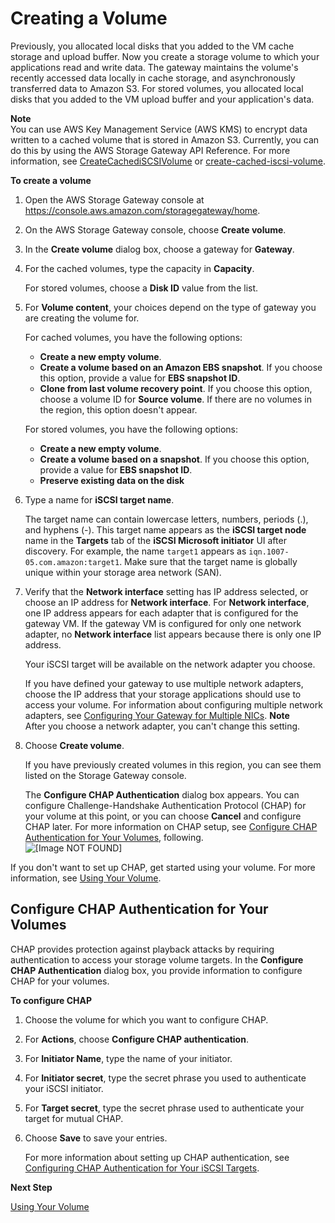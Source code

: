 # Creating a Volume<a name="GettingStartedCreateVolumes"></a>

Previously, you allocated local disks that you added to the VM cache storage and upload buffer\. Now you create a storage volume to which your applications read and write data\. The gateway maintains the volume's recently accessed data locally in cache storage, and asynchronously transferred data to Amazon S3\. For stored volumes, you allocated local disks that you added to the VM upload buffer and your application's data\.

**Note**  
You can use AWS Key Management Service \(AWS KMS\) to encrypt data written to a cached volume that is stored in Amazon S3\. Currently, you can do this by using the AWS Storage Gateway API Reference\. For more information, see [CreateCachediSCSIVolume](https://docs.aws.amazon.com/storagegateway/latest/APIReference/API_CreateCachediSCSIVolume.html) or [create\-cached\-iscsi\-volume](https://docs.aws.amazon.com/cli/latest/reference/storagegateway/create-cached-iscsi-volume.html)\.

**To create a volume**

1. Open the AWS Storage Gateway console at [https://console\.aws\.amazon\.com/storagegateway/home](https://console.aws.amazon.com/storagegateway/)\.

1. On the AWS Storage Gateway console, choose **Create volume**\.

1. In the **Create volume** dialog box, choose a gateway for **Gateway**\. 

1. For the cached volumes, type the capacity in **Capacity**\.

   For stored volumes, choose a **Disk ID** value from the list\.

1. For **Volume content**, your choices depend on the type of gateway you are creating the volume for\.

   For cached volumes, you have the following options: 
   + **Create a new empty volume**\.
   + **Create a volume based on an Amazon EBS snapshot**\. If you choose this option, provide a value for **EBS snapshot ID**\. 
   + **Clone from last volume recovery point**\. If you choose this option, choose a volume ID for **Source volume**\. If there are no volumes in the region, this option doesn't appear\.

   For stored volumes, you have the following options: 
   + **Create a new empty volume**\. 
   + **Create a volume based on a snapshot**\. If you choose this option, provide a value for **EBS snapshot ID**\.
   + **Preserve existing data on the disk**

1. Type a name for **iSCSI target name**\.

   The target name can contain lowercase letters, numbers, periods \(\.\), and hyphens \(\-\)\. This target name appears as the **iSCSI target node** name in the **Targets** tab of the **iSCSI Microsoft initiator** UI after discovery\. For example, the name `target1` appears as `iqn.1007-05.com.amazon:target1`\. Make sure that the target name is globally unique within your storage area network \(SAN\)\. 

1. Verify that the **Network interface** setting has IP address selected, or choose an IP address for **Network interface**\. For **Network interface**, one IP address appears for each adapter that is configured for the gateway VM\. If the gateway VM is configured for only one network adapter, no **Network interface** list appears because there is only one IP address\.

   Your iSCSI target will be available on the network adapter you choose\.

   If you have defined your gateway to use multiple network adapters, choose the IP address that your storage applications should use to access your volume\. For information about configuring multiple network adapters, see [Configuring Your Gateway for Multiple NICs](manage-on-premises-common.md#MaintenanceMultiNIC-common)\.
**Note**  
After you choose a network adapter, you can't change this setting\. 

1. Choose **Create volume**\. 

   If you have previously created volumes in this region, you can see them listed on the Storage Gateway console\. 

   The **Configure CHAP Authentication** dialog box appears\. You can configure Challenge\-Handshake Authentication Protocol \(CHAP\) for your volume at this point, or you can choose **Cancel** and configure CHAP later\. For more information on CHAP setup, see [Configure CHAP Authentication for Your Volumes](#GettingStartedConfigureChap-stored), following\.  
![\[Image NOT FOUND\]](http://docs.aws.amazon.com/storagegateway/latest/userguide/images/create-volumes.png)

If you don't want to set up CHAP, get started using your volume\. For more information, see [Using Your Volume](GettingStarted-use-volumes.md)\.

## Configure CHAP Authentication for Your Volumes<a name="GettingStartedConfigureChap-stored"></a>

CHAP provides protection against playback attacks by requiring authentication to access your storage volume targets\. In the **Configure CHAP Authentication** dialog box, you provide information to configure CHAP for your volumes\.

**To configure CHAP**

1. Choose the volume for which you want to configure CHAP\.

1. For **Actions**, choose **Configure CHAP authentication**\.

1. For **Initiator Name**, type the name of your initiator\.

1. For **Initiator secret**, type the secret phrase you used to authenticate your iSCSI initiator\.

1. For **Target secret**, type the secret phrase used to authenticate your target for mutual CHAP\.

1. Choose **Save** to save your entries\. 

   For more information about setting up CHAP authentication, see [Configuring CHAP Authentication for Your iSCSI Targets](initiator-connection-common.md#ConfiguringiSCSIClientInitiatorCHAP)\.

**Next Step**

[Using Your Volume](GettingStarted-use-volumes.md) 